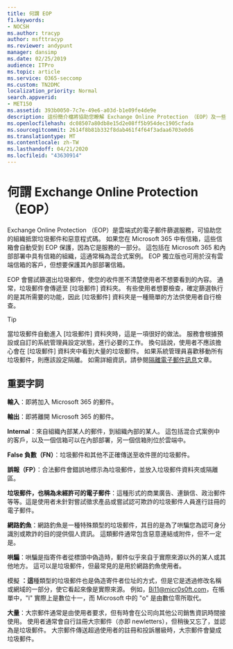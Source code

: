 ```yaml
---
title: 何謂 EOP
f1.keywords:
- NOCSH
ms.author: tracyp
author: msfttracyp
ms.reviewer: andypunt
manager: dansimp
ms.date: 02/25/2019
audience: ITPro
ms.topic: article
ms.service: O365-seccomp
ms.custom: TN2DMC
localization_priority: Normal
search.appverid:
- MET150
ms.assetid: 393b0050-7c7e-49e6-a03d-b1e09fe4de9e
description: 這份簡介檔將協助您瞭解 Exchange Online Protection （EOP）及一些重要的術語。 這適用于保護 Exchange Online 雲端託管信箱的客戶，以及保護內部部署信箱（例如 Exchange Server 2016）的 EOP 單機客戶。
ms.openlocfilehash: dc08507a80db8e15d2e08ff5b954dec1905cfada
ms.sourcegitcommit: 2614f8b81b332f8dab461f4f64f3adaa6703e0d6
ms.translationtype: MT
ms.contentlocale: zh-TW
ms.lasthandoff: 04/21/2020
ms.locfileid: "43630914"
---
```

# <a name="what-is-exchange-online-protection-eop"></a>何謂 Exchange Online Protection （EOP）

Exchange Online Protection （EOP）是雲端式的電子郵件篩選服務，可協助您的組織抵禦垃圾郵件和惡意程式碼。 如果您在 Microsoft 365 中有信箱，這些信箱會自動受到 EOP 保護，因為它是服務的一部分。 這包括在 Microsoft 365 和內部部署中具有信箱的組織，這通常稱為混合式案例。 EOP 獨立版也可用於沒有雲端信箱的客戶，但想要保護其內部部署信箱。

EOP 會嘗試篩選出垃圾郵件，使您的收件匣不清楚使用者不想要看到的內容。 通常，垃圾郵件會傳遞至 [垃圾郵件] 資料夾。 有些使用者想要檢查，確定篩選執行的是其所需要的功能，因此 [垃圾郵件] 資料夾是一種簡單的方法供使用者自行檢查。  

> [!TIP]
> 當垃圾郵件自動進入 [垃圾郵件] 資料夾時，這是一項很好的做法。 服務會根據預設或自訂的系統管理員設定狀態，進行必要的工作。 換句話說，使用者不應該擔心會在 [垃圾郵件] 資料夾中看到大量的垃圾郵件。 如果系統管理員喜歡移動所有垃圾郵件，則應該設定隔離。 如需詳細資訊，請參閱[隔離電子郵件訊息](quarantine-email-messages.md)文章。

## <a name="important-terms"></a>重要字詞

**輸入**：即將加入 Microsoft 365 的郵件。

**輸出**：即將離開 Microsoft 365 的郵件。

**Internal**：來自組織內部某人的郵件，到組織內部的某人。 這包括混合式案例中的客戶，以及一個信箱可以在內部部署，另一個信箱則位於雲端中。

**False 負數（FN）**：垃圾郵件和其他不正確傳送至收件匣的垃圾郵件。

**誤報（FP）**：合法郵件會錯誤地標示為垃圾郵件，並放入垃圾郵件資料夾或隔離區。

**垃圾郵件，也稱為未經許可的電子郵件**：這種形式的商業廣告、連鎖信、政治郵件等等。這是使用者未針對嘗試徵求產品或嘗試認可欺詐的垃圾郵件人員進行註冊的電子郵件。

**網路釣魚**：網路釣魚是一種特殊類型的垃圾郵件，其目的是為了哄騙您為認可身分識別或欺詐的目的提供個人資訊。 這類郵件通常包含惡意連結或附件，但不一定是。

**哄騙**：哄騙是指寄件者從標頭中偽造時，郵件似乎來自于實際來源以外的某人或其他地方。 這可以是垃圾郵件，但最常見的是用於網路釣魚使用者。

模擬 **：這**種類型的垃圾郵件也是偽造寄件者位址的方式，但是它是透過修改名稱或網域的一部分，使它看起來像是實際來源。 例如，Bi11@micr0s0ft.com，在帳單中，"l" 實際上是數位十一，而 Microsoft 中的 "o" 是由數位零所取代。

**大量**：大宗郵件通常是由使用者要求，但有時會在公司向其他公司銷售資訊時間接使用。 使用者通常會自行註冊大宗郵件（亦即 newletters），但稍後又忘了，並認為是垃圾郵件。 大宗郵件傳送超過使用者的註冊和投訴層級時，大宗郵件會變成垃圾郵件。
